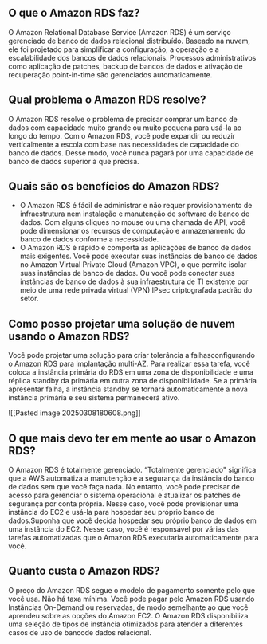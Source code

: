 ## O que o Amazon RDS faz?

O Amazon Relational Database Service (Amazon RDS) é um serviço gerenciado de banco de dados relacional distribuído. Baseado na nuvem, ele foi projetado para simplificar a configuração, a operação e a escalabilidade dos bancos de dados relacionais. Processos administrativos como aplicação de patches, backup de bancos de dados e ativação de recuperação point-in-time são gerenciados automaticamente.

## Qual problema o Amazon RDS resolve?

O Amazon RDS resolve o problema de precisar comprar um banco de dados com capacidade muito grande ou muito pequena para usá-la ao longo do tempo. Com o Amazon RDS, você pode expandir ou reduzir verticalmente a escola com base nas necessidades de capacidade do banco de dados. Desse modo, você nunca pagará por uma capacidade de banco de dados superior à que precisa.

## Quais são os benefícios do Amazon RDS?

- O Amazon RDS é fácil de administrar e não requer provisionamento de infraestrutura nem instalação e manutenção de software de banco de dados. Com alguns cliques no mouse ou uma chamada de API, você pode dimensionar os recursos de computação e armazenamento do banco de dados conforme a necessidade.
- O Amazon RDS é rápido e comporta as aplicações de banco de dados mais exigentes. Você pode executar suas instâncias de banco de dados no Amazon Virtual Private Cloud (Amazon VPC), o que permite isolar suas instâncias de banco de dados. Ou você pode conectar suas instâncias de banco de dados à sua infraestrutura de TI existente por meio de uma rede privada virtual (VPN) IPsec criptografada padrão do setor.

## Como posso projetar uma solução de nuvem usando o Amazon RDS?

Você pode projetar uma solução para criar tolerância a falhasconfigurando o Amazon RDS para implantação multi-AZ. Para realizar essa tarefa, você coloca a instância primária do RDS em uma zona de disponibilidade e uma réplica standby da primária em outra zona de disponibilidade. Se a primária apresentar falha, a instância standby se tornará automaticamente a nova instância primária e seu sistema permanecerá ativo.

![[Pasted image 20250308180608.png]]

## O que mais devo ter em mente ao usar o Amazon RDS?

O Amazon RDS é totalmente gerenciado. “Totalmente gerenciado" significa que a AWS automatiza a manutenção e a segurança da instância do banco de dados sem que você faça nada. No entanto, você pode precisar de acesso para gerenciar o sistema operacional e atualizar os patches de segurança por conta própria. Nesse caso, você pode provisionar uma instância do EC2 e usá-la para hospedar seu próprio banco de dados.Suponha que você decida hospedar seu próprio banco de dados em uma instância do EC2. Nesse caso, você é responsável por várias das tarefas automatizadas que o Amazon RDS executaria automaticamente para você.

## Quanto custa o Amazon RDS?

O preço do Amazon RDS segue o modelo de pagamento somente pelo que você usa. Não há taxa mínima. Você pode pagar pelo Amazon RDS usando Instâncias On-Demand ou reservadas, de modo semelhante ao que você aprendeu sobre as opções do Amazon EC2.
O Amazon RDS disponibiliza uma seleção de tipos de instância otimizados para atender a diferentes casos de uso de bancode dados relacional.